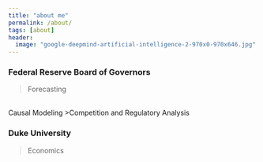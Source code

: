 ```yaml
---
title: "about me"
permalink: /about/
tags: [about]
header:
  image: "google-deepmind-artificial-intelligence-2-970x0-970x646.jpg"
---
```


### Federal Reserve Board of Governors
>Forecasting
<br>
Causal Modeling
>Competition and Regulatory Analysis

### Duke University
> Economics

